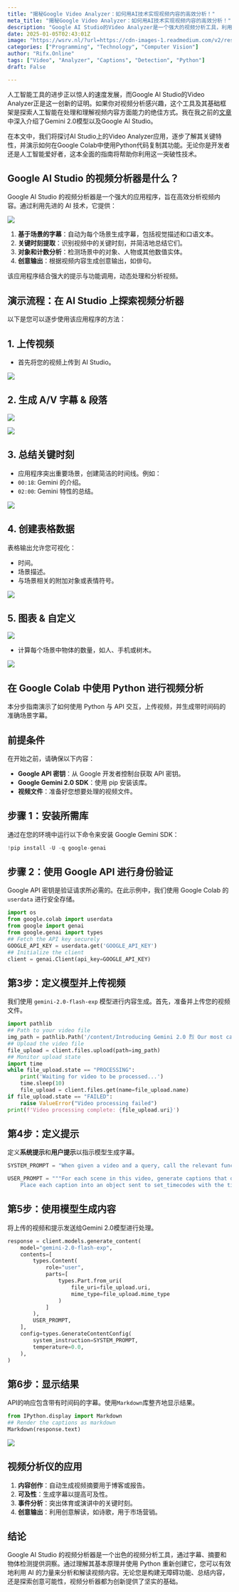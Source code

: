 ```yaml
---
title: "揭秘Google Video Analyzer：如何用AI技术实现视频内容的高效分析！"
meta_title: "揭秘Google Video Analyzer：如何用AI技术实现视频内容的高效分析！"
description: "Google AI Studio的Video Analyzer是一个强大的视频分析工具，利用先进的AI技术提供基于场景的字幕、关键时刻提取、对象和计数分析等功能。用户可以通过简单的步骤上传视频，自动生成字幕和摘要，并利用Python在Google Colab中进行操作。该工具适用于内容创作、可及性提升、事件分析和创意输出，展现了AI在视频内容处理方面的潜力。"
date: 2025-01-05T02:43:01Z
image: "https://wsrv.nl/?url=https://cdn-images-1.readmedium.com/v2/resize:fit:800/1*xY4by7eRc0hLVJoye55J6g.png"
categories: ["Programming", "Technology", "Computer Vision"]
author: "Rifx.Online"
tags: ["Video", "Analyzer", "Captions", "Detection", "Python"]
draft: False

---
```




人工智能工具的进步正以惊人的速度发展，而Google AI Studio的Video Analyzer正是这一创新的证明。如果你对视频分析感兴趣，这个工具及其基础框架是探索人工智能在处理和理解视频内容方面能力的绝佳方式。我在我之前的[文章](https://readmedium.com/googles-new-model-gemini-2-0-gemini-2-0-beats-claude-openai-7f1da72183fb)中深入介绍了Gemini 2\.0模型以及Google AI Studio。

在本文中，我们将探讨AI Studio上的Video Analyzer应用，逐步了解其关键特性，并演示如何在Google Colab中使用Python代码复制其功能。无论你是开发者还是人工智能爱好者，这本全面的指南将帮助你利用这一突破性技术。



## Google AI Studio 的视频分析器是什么？

Google AI Studio 的视频分析器是一个强大的应用程序，旨在高效分析视频内容。通过利用先进的 AI 技术，它提供：

![](https://wsrv.nl/?url=https://cdn-images-1.readmedium.com/v2/resize:fit:800/1*I88obYZ_7fer1VMyuUAHzA.png)

1. **基于场景的字幕**：自动为每个场景生成字幕，包括视觉描述和口语文本。
2. **关键时刻提取**：识别视频中的关键时刻，并简洁地总结它们。
3. **对象和计数分析**：检测场景中的对象、人物或其他数值实体。
4. **创意输出**：根据视频内容生成创意输出，如俳句。

该应用程序结合强大的提示与功能调用，动态处理和分析视频。

## 演示流程：在 AI Studio 上探索视频分析器

以下是您可以逐步使用该应用程序的方法：

## 1\. 上传视频

* 首先将您的视频上传到 AI Studio。

![](https://wsrv.nl/?url=https://cdn-images-1.readmedium.com/v2/resize:fit:800/1*J8PodccEuiSX8ljulYlv3Q.png)

## 2\. 生成 A/V 字幕 \& 段落

![](https://wsrv.nl/?url=https://cdn-images-1.readmedium.com/v2/resize:fit:800/1*XQz6Tk21uKmk1-_QpV0q0g.png)

![](https://wsrv.nl/?url=https://cdn-images-1.readmedium.com/v2/resize:fit:800/1*6Q8puImfZqaGycI1oaVMcA.png)

## 3\. 总结关键时刻

* 应用程序突出重要场景，创建简洁的时间线。例如：
* `00:18`: Gemini 的介绍。
* `02:00`: Gemini 特性的总结。

![](https://wsrv.nl/?url=https://cdn-images-1.readmedium.com/v2/resize:fit:800/1*qoQWRBr-M228yx7VXJrKjQ.png)

## 4\. 创建表格数据

表格输出允许您可视化：

* 时间。
* 场景描述。
* 与场景相关的附加对象或表情符号。

![](https://wsrv.nl/?url=https://cdn-images-1.readmedium.com/v2/resize:fit:800/1*qn2yXtnnRz5vA7M-jBdegg.png)

## 5\. 图表 \& 自定义

![](https://wsrv.nl/?url=https://cdn-images-1.readmedium.com/v2/resize:fit:800/1*UqFRdh8fwxS7rpfxrTreZw.png)

* 计算每个场景中物体的数量，如人、手机或树木。

![](https://wsrv.nl/?url=https://cdn-images-1.readmedium.com/v2/resize:fit:800/1*pDG4EOjv4HpkGYd4is45hQ.png)

## 在 Google Colab 中使用 Python 进行视频分析

本分步指南演示了如何使用 Python 与 API 交互，上传视频，并生成带时间码的准确场景字幕。

## 前提条件

在开始之前，请确保以下内容：

* **Google API 密钥**：从 Google 开发者控制台获取 API 密钥。
* **Google Gemini 2\.0 SDK**：使用 pip 安装该库。
* **视频文件**：准备好您想要处理的视频文件。

## 步骤 1：安装所需库

通过在您的环境中运行以下命令来安装 Google Gemini SDK：

```python
!pip install -U -q google-genai
```

## 步骤 2：使用 Google API 进行身份验证

Google API 密钥是验证请求所必需的。在此示例中，我们使用 Google Colab 的 `userdata` 进行安全存储。

```python
import os
from google.colab import userdata
from google import genai
from google.genai import types
## Fetch the API key securely
GOOGLE_API_KEY = userdata.get('GOOGLE_API_KEY')
## Initialize the client
client = genai.Client(api_key=GOOGLE_API_KEY)
```

## 第3步：定义模型并上传视频

我们使用 `gemini-2.0-flash-exp` 模型进行内容生成。首先，准备并上传您的视频文件。

```python
import pathlib
## Path to your video file
img_path = pathlib.Path('/content/Introducing Gemini 2.0 烈 Our most capable AI model yet.mp4')
## Upload the video file
file_upload = client.files.upload(path=img_path)
## Monitor upload state
import time
while file_upload.state == "PROCESSING":
    print('Waiting for video to be processed...')
    time.sleep(10)
    file_upload = client.files.get(name=file_upload.name)
if file_upload.state == "FAILED":
    raise ValueError("Video processing failed")
print(f'Video processing complete: {file_upload.uri}')
```

## 第4步：定义提示

定义**系统提示**和**用户提示**以指示模型生成字幕。

```python
SYSTEM_PROMPT = "When given a video and a query, call the relevant function only once with the appropriate timecodes and text for the video"

USER_PROMPT = """For each scene in this video, generate captions that describe the scene along with any spoken text placed in quotation marks. 
    Place each caption into an object sent to set_timecodes with the timecode of the caption in the video."""
```

## 第5步：使用模型生成内容

将上传的视频和提示发送给Gemini 2.0模型进行处理。

```python
response = client.models.generate_content(
    model="gemini-2.0-flash-exp",
    contents=[
        types.Content(
            role="user",
            parts=[
                types.Part.from_uri(
                    file_uri=file_upload.uri,
                    mime_type=file_upload.mime_type
                )
            ]
        ),
        USER_PROMPT,
    ],
    config=types.GenerateContentConfig(
        system_instruction=SYSTEM_PROMPT,
        temperature=0.0,
    ),
)
```

## 第6步：显示结果

API的响应包含带有时间码的字幕。使用`Markdown`库整齐地显示结果。

```python
from IPython.display import Markdown
## Render the captions as markdown
Markdown(response.text)
```
![](https://wsrv.nl/?url=https://cdn-images-1.readmedium.com/v2/resize:fit:800/1*SkEU7DlPNK8XXAYvuRzH3A.png)

## 视频分析仪的应用

1. **内容创作**：自动生成视频摘要用于博客或报告。
2. **可及性**：生成字幕以提高可及性。
3. **事件分析**：突出体育或演讲中的关键时刻。
4. **创意输出**：利用创意解读，如诗歌，用于市场营销。

## 结论

Google AI Studio 的视频分析器是一个出色的视频分析工具，通过字幕、摘要和物体检测提供洞察。通过理解其基本原理并使用 Python 重新创建它，您可以有效地利用 AI 的力量来分析和解读视频内容。无论您是构建无障碍功能、总结内容，还是探索创意可能性，视频分析器都为创新提供了坚实的基础。

